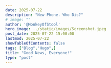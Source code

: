 ```yaml
---
date: 2025-07-22
description: "New Phone. Who Dis?"
# image: ""
author: '@MonkeyOfStool'
hero_image: ../static/images/Screenshot.jpeg
post_date: 2025-07-22 15:00:00
lastmod: 2025-07-22
showTableOfContents: false
tags: ["Blog","Hugo",]
title: "Good News, Everyone!"
type: "post"
---
```

